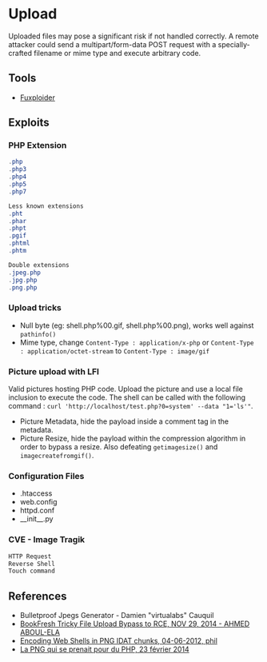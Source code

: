 # Upload

Uploaded files may pose a significant risk if not handled correctly. A remote attacker could send a multipart/form-data POST request with a specially-crafted filename or mime type and execute arbitrary code.

## Tools
- [Fuxploider](https://github.com/almandin/fuxploider)

## Exploits

### PHP Extension

```powershell
.php
.php3
.php4
.php5
.php7

Less known extensions
.pht
.phar
.phpt
.pgif
.phtml
.phtm

Double extensions
.jpeg.php
.jpg.php
.png.php
```

### Upload tricks

- Null byte (eg: shell.php%00.gif, shell.php%00.png), works well against `pathinfo()`
- Mime type, change `Content-Type : application/x-php` or `Content-Type : application/octet-stream` to `Content-Type : image/gif`

### Picture upload with LFI

Valid pictures hosting PHP code. Upload the picture and use a local file inclusion to execute the code. The shell can be called with the following command : `curl 'http://localhost/test.php?0=system' --data "1='ls'"`.

- Picture Metadata, hide the payload inside a comment tag in the metadata.
- Picture Resize, hide the payload within the compression algorithm in order to bypass a resize. Also defeating `getimagesize()` and `imagecreatefromgif()`.

### Configuration Files

- .htaccess
- web.config
- httpd.conf
- \_\_init\_\_.py


### CVE - Image Tragik

```powershell
HTTP Request
Reverse Shell
Touch command
```

## References

* Bulletproof Jpegs Generator - Damien "virtualabs" Cauquil
* [BookFresh Tricky File Upload Bypass to RCE, NOV 29, 2014 - AHMED ABOUL-ELA](https://secgeek.net/bookfresh-vulnerability/)
* [Encoding Web Shells in PNG IDAT chunks, 04-06-2012, phil](https://www.idontplaydarts.com/2012/06/encoding-web-shells-in-png-idat-chunks/)
* [La PNG qui se prenait pour du PHP, 23 février 2014](https://phil242.wordpress.com/2014/02/23/la-png-qui-se-prenait-pour-du-php/)
